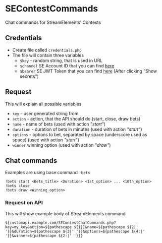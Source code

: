 # SEContestCommands
Chat commands for StreamElements' Contests

## Credentials
* Create file called `credentials.php`
* The file will contain three variables
  * `$key` - random string, that is used in URL
  * `$channel` SE Account ID that you can find [here](https://streamelements.com/dashboard/account/channels)
  * `$bearer` SE JWT Token that you can find [here](https://streamelements.com/dashboard/account/channels) (After clicking "Show secrets")


## Request
This will explain all possible variables
* `key` - user generated string from
* `action` - action, that the API should do (start, close, draw bets)
* `name` - name of bets (used with action _"start"_)
* `duration` - duration of bets in minutes (used with action _"start"_)
* `options` - options to bet, separated by space (underscore used as space)  (used with action _"start"_)
* `winner` winning option (used with action _"draw"_)

## Chat commands
Examples are using base command `!bets`
```
!bets start <Bets_title> <Duration> <1st_option> ... <10th_option>
!bets close
!bets draw <Winning_option>
```

### Request on API
This will show example body of StreamElements command
```
${customapi.example.com/SEContestChatCommands.php?key=my_key&action=${pathescape ${1}}&name=${pathescape ${2|' '}}&duration=${pathescape ${3|' '}}&options=${pathescape ${4:|' '}}&winner=${pathescape ${2:|' '}}}
```
